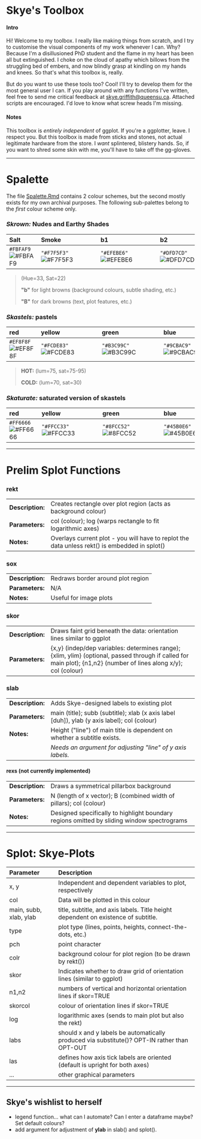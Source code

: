 # Skye's Toolbox

#### Intro
Hi! Welcome to my toolbox. I really like making things from scratch, and I try to customise the visual components of my work whenever I can. Why? Because I'm a disillusioned PhD student and the flame in my heart has been all but extinguished. I choke on the cloud of apathy which billows from the struggling bed of embers, and now blindly grasp at kindling on my hands and knees. So that's what this toolbox is, really.

But do you want to use these tools too? Cool! I'll try to develop them for the most general user I can. If you play around with any functions I've written, feel free to send me critical feedback at skye.griffith@queensu.ca. Attached scripts are encouraged. I'd love to know what screw heads I'm missing. 

#### Notes
This toolbox is *entirely independent* of ggplot. If you're a ggplotter, leave. I respect you. But this toolbox is made from sticks and stones, not actual legitimate hardware from the store. I *want* splintered, blistery hands. So, if you want to shred some skin with me, you'll have to take off the gg-gloves. 

---

# Spalette

The file [Spalette.Rmd](https://github.com/Skyepaphora-Griffith/Skyes_Toolbox/blob/main/Spalette.Rmd) contains 2 colour schemes, but the second mostly exists for my own archival purposes. The following sub-palettes belong to the *first* colour scheme only.

### *Skrown:* Nudes and Earthy Shades

| Salt        | Smoke       | b1          | b2          | B1          | B2          |
|:------------|:------------|:------------|:------------|:------------|:------------|
| `#FBFAF9`![#FBFAF9](https://placehold.co/15x15/FBFAF9/FBFAF9.png) | `"#F7F5F3"`![#F7F5F3](https://placehold.co/15x15/F7F5F3/F7F5F3.png) | `"#EFEBE6"`![#EFEBE6](https://placehold.co/15x15/EFEBE6/EFEBE6.png) | `"#DFD7CD"`![#DFD7CD](https://placehold.co/15x15/DFD7CD/DFD7CD.png) | `"#897358"`![#897358](https://placehold.co/15x15/897358/897358.png) | `"#574938"`![#574938](https://placehold.co/15x15/574938/574938.png) |

>(Hue=33, Sat=22)
>
>**"b"** for light browns (background colours, subtle shading, etc.)
>
>**"B"** for dark browns (text, plot features, etc.)

### *Skastels:* pastels

| red         | yellow      | green       | blue        | purple      |
|:------------|:------------|:------------|:------------|:------------|
| `#EF8F8F`![#EF8F8F](https://placehold.co/15x15/EF8F8F/EF8F8F.png) | `"#FCDE83"`![#FCDE83](https://placehold.co/15x15/FCDE83/FCDE83.png) | `"#B3C99C"`![#B3C99C](https://placehold.co/15x15/B3C99C/B3C99C.png) | `"#9CBAC9"`![#9CBAC9](https://placehold.co/15x15/9CBAC9/9CBAC9.png) | `"#B29CC9"`![#B29CC9](https://placehold.co/15x15/B29CC9/B29CC9.png) |

>**HOT:**  (lum=75, sat=75-95)
>
>**COLD:** (lum=70, sat=30)

### *Skaturate:* saturated version of skastels

| red         | yellow      | green       | blue        | purple      |
|:------------|:------------|:------------|:------------|:------------|
| `#FF6666`![#FF6666](https://placehold.co/15x15/FF6666/FF6666.png) | `"#FFCC33"`![#FFCC33](https://placehold.co/15x15/FFCC33/FFCC33.png) | `"#8FCC52"`![#8FCC52](https://placehold.co/15x15/8FCC52/8FCC52.png) | `"#45B0E6"`![#45B0E6](https://placehold.co/15x15/45B0E6/45B0E6.png) | `"#A15CE6"`![#A15CE6](https://placehold.co/15x15/A15CE6/A15CE6.png) |

---


# Prelim Splot Functions

### rekt

| | |
|:-----------------|:---------------------------------------------------------------|
| **Description:** | Creates rectangle over plot region (acts as background colour) |
| **Parameters:**  | col (colour); log (warps rectangle to fit logarithmic axes)    |
| **Notes:**  | Overlays current plot - you will have to replot the data unless rekt() is embedded in splot() |


### sox

| | |
|:-----------------|:---------------------------------------------------------------|
| **Description:** |Redraws border around plot region |
| **Parameters:**  |N/A |
| **Notes:**       |Useful for image plots |


### skor

| | |
|:-----------------|:---------------------------------------------------------------|
| **Description:** | Draws faint grid beneath the data: orientation lines similar to ggplot |
| **Parameters:**  |{x,y} (indep/dep variables: determines range); {xlim, ylim} (optional, passed through if called for main plot); {n1,n2} (number of lines along x/y); col (colour) |

### slab

| | |
|:-----------------|:---------------------------------------------------------------|
| **Description:** | Adds Skye-designed labels to existing plot |
| **Parameters:**  | main (title); subb (subtitle); xlab (x axis label [duh]), ylab (y axis label); col (colour) |
| **Notes:**       | Height ("line") of main title is dependent on whether a subtitle exists. |
|                  | *Needs an argument for adjusting "line" of y axis labels.* |


#### rexs (not currently implemented)
| | |
|:-----------------|:---------------------------------------------------------------|
| **Description:** | Draws a symmetrical pillarbox background |
| **Parameters:**  | N (length of x vector); B (combined width of pillars); col (colour) |
| **Notes:**       | Designed specifically to highlight boundary regions omitted by sliding window spectrograms |

---

# Splot: Skye-Plots

| Parameter | Description                                                                                                     |
|:----------|:----------------------------------------------------------------------------------------------------------------|
| x, y      | Independent and dependent variables to plot, respectively                                                       |
| col       | Data will be plotted in this colour                                                                             |
| main, subb, xlab, ylab | title, subtitle, and axis labels. Title height dependent on existence of subtitle.                 |
| type      | plot type (lines, points, heights, connect-the-dots, etc.)                                                      |
| pch       | point character                                                                                                 |
| colr      | background colour for plot region (to be drawn by rekt())                                                       |
| skor      | Indicates whether to draw grid of orientation lines (similar to ggplot)                                         |
| n1,n2     | numbers of vertical and horizontal orientation lines if skor=TRUE                                               |
| skorcol   | colour of orientation lines if skor=TRUE                                                                        |
| log       | logarithmic axes (sends to main plot but also the rekt)                                                         |
| labs      | should x and y labels be automatically produced via substitute()? OPT-IN rather than OPT-OUT                    |
| las       | defines how axis tick labels are oriented (default is upright for both axes)                                    |
| ...       | other graphical parameters                                                                                      |


---

## Skye's wishlist to herself

* legend function... what can I automate? Can I enter a dataframe maybe? Set default colours?
* add argument for adjustment of **ylab** in slab() and splot().

